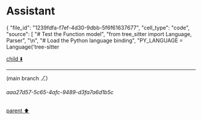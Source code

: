 # Assistant

{
  "file_id": "1239fdfa-f7ef-4d30-9dbb-5f6f61637677",
  "cell_type": "code",
  "source": [
    "# Test the Function model",
    "from tree_sitter import Language, Parser",
    "\n",
    "# Load the Python language binding",
    "PY_LANGUAGE = Language('tree-sitter

[child ⬇️](#aaa27d57-5c65-4afc-9489-d3fa7a6d1b5c)

---

(main branch ⎇)
###### aaa27d57-5c65-4afc-9489-d3fa7a6d1b5c
[parent ⬆️](#b9f81089-4c76-418f-8750-210c56227b66)
